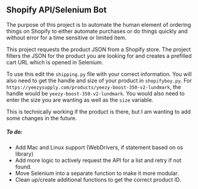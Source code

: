 ## Shopify API/Selenium Bot

The purpose of this project is to automate the human element of ordering 
things on Shopify to either automate purchases or do things quickly and 
without error for a time sensitive or limited item.

This project requests the product JSON from a Shopify store. The project 
filters the JSON for the product you are looking for and creates a 
prefilled cart URL which is opened in Selenium.

To use this edit the `shipping.py` file with your correct information. 
You will also need to get the handle and size of your product in 
`shopifyboy.py`. For 
`https://yeezysupply.com/products/yeezy-boost-350-v2-lundmark`, the 
handle would be `yeezy-boost-350-v2-lundmark`. You would also need to 
enter the size you are wanting as well as the `size` variable.

This is technically working if the product is there, but I am wanting to 
add some changes in the future.

##### To do:
- Add Mac and Linux support (WebDrivers, if statement based on os 
library)
- Add more logic to actively request the API for a list and retry if not 
found.
- Move Selenium into a separate function to make it more modular.
- Clean up/create additional functions to get the correct product ID.

